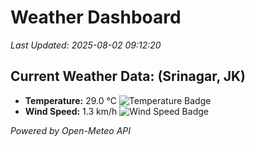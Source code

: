 
# Weather Dashboard

_Last Updated: 2025-08-02 09:12:20_

## Current Weather Data: (Srinagar, JK)
- **Temperature:** 29.0 °C ![Temperature Badge](https://img.shields.io/badge/Temperature-Medium%20Temp-green)
- **Wind Speed:** 1.3 km/h ![Wind Speed Badge](https://img.shields.io/badge/Wind%20Speed-Light%20Wind-blue)

*Powered by Open-Meteo API*
